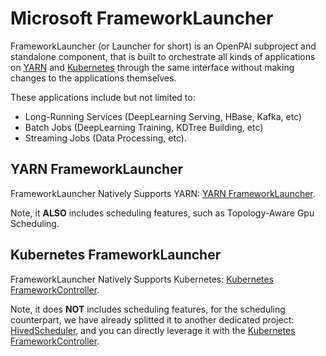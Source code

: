<!--
  Copyright (c) Microsoft Corporation
  All rights reserved.

  MIT License

  Permission is hereby granted, free of charge, to any person obtaining a copy of this software and associated
  documentation files (the "Software"), to deal in the Software without restriction, including without limitation
  the rights to use, copy, modify, merge, publish, distribute, sublicense, and/or sell copies of the Software, and
  to permit persons to whom the Software is furnished to do so, subject to the following conditions:
  The above copyright notice and this permission notice shall be included in all copies or substantial portions of the Software.

  THE SOFTWARE IS PROVIDED *AS IS*, WITHOUT WARRANTY OF ANY KIND, EXPRESS OR IMPLIED, INCLUDING
  BUT NOT LIMITED TO THE WARRANTIES OF MERCHANTABILITY, FITNESS FOR A PARTICULAR PURPOSE AND
  NONINFRINGEMENT. IN NO EVENT SHALL THE AUTHORS OR COPYRIGHT HOLDERS BE LIABLE FOR ANY CLAIM,
  DAMAGES OR OTHER LIABILITY, WHETHER IN AN ACTION OF CONTRACT, TORT OR OTHERWISE, ARISING FROM,
  OUT OF OR IN CONNECTION WITH THE SOFTWARE OR THE USE OR OTHER DEALINGS IN THE SOFTWARE.
-->

# Microsoft FrameworkLauncher

FrameworkLauncher (or Launcher for short) is an OpenPAI subproject and standalone component, that is built to orchestrate all kinds of applications on [YARN](http://hadoop.apache.org/) and [Kubernetes](https://kubernetes.io/) through the same interface without making changes to the applications themselves.

These applications include but not limited to:
* Long-Running Services (DeepLearning Serving, HBase, Kafka, etc)
* Batch Jobs (DeepLearning Training, KDTree Building, etc)
* Streaming Jobs (Data Processing, etc).

## YARN FrameworkLauncher

FrameworkLauncher Natively Supports YARN:
[YARN FrameworkLauncher](yarn/README.md).

Note, it **ALSO** includes scheduling features, such as Topology-Aware Gpu Scheduling.

## Kubernetes FrameworkLauncher

FrameworkLauncher Natively Supports Kubernetes:
[Kubernetes FrameworkController](https://github.com/Microsoft/frameworkcontroller).

Note, it does **NOT** includes scheduling features, for the scheduling counterpart, we have already splitted it to another dedicated project: [HivedScheduler](https://github.com/microsoft/pai/tree/master/subprojects/hivedscheduler), and you can directly leverage it with the [Kubernetes FrameworkController](https://github.com/Microsoft/frameworkcontroller).
